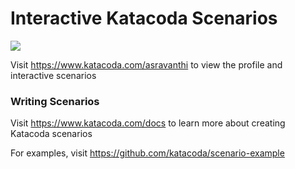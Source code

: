 # Interactive Katacoda Scenarios

[![](http://shields.katacoda.com/katacoda/asravanthi/count.svg)](https://www.katacoda.com/asravanthi "Get your profile on Katacoda.com")

Visit https://www.katacoda.com/asravanthi to view the profile and interactive scenarios

### Writing Scenarios
Visit https://www.katacoda.com/docs to learn more about creating Katacoda scenarios

For examples, visit https://github.com/katacoda/scenario-example
